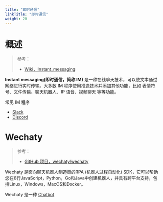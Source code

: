 ```yaml
---
title: "即时通信"
linkTitle: "即时通信"
weight: 20
---
```


# 概述

> 参考：
> 
> - [Wiki，Instant_messaging](https://en.wikipedia.org/wiki/Instant_messaging)

**Instant messaging(即时通信，简称 IM)** 是一种在线聊天技术，可以使文本通过网络进行实时传输。大多数 IM 程序使用推送技术并添加其他功能，比如 表情符号、文件传输、聊天机器人、IP 语音、视频聊天 等等功能。

常见 IM 程序

- [Slack](docs/实用工具/即时通信/Slack.md)
- [Discord](https://discord.com/)

# Wechaty

> 参考：
> - [GitHub 项目，wechaty/wechaty](https://github.com/wechaty/wechaty)

Wechaty 是面向聊天机器人制造商的RPA (机器人过程自动化) SDK，它可以帮助您在6行JavaScript，Python，Go和Java中创建机器人，并具有跨平台支持，包括Linux，Windows，MacOS和Docker。

Wechaty 是一种 [Chatbot](https://en.wikipedia.org/wiki/Chatbot)